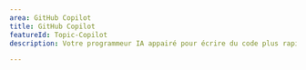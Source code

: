```yaml
---
area: GitHub Copilot
title: GitHub Copilot
featureId: Topic-Copilot
description: Votre programmeur IA appairé pour écrire du code plus rapidement avec moins d'efforts.

---
```



